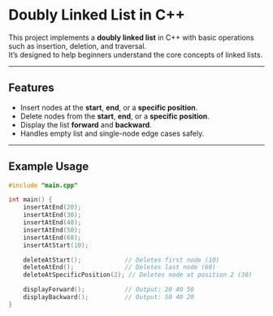 # Doubly Linked List in C++

This project implements a **doubly linked list** in C++ with basic operations such as insertion, deletion, and traversal.  
It’s designed to help beginners understand the core concepts of linked lists.

---

## Features

- Insert nodes at the **start**, **end**, or a **specific position**.
- Delete nodes from the **start**, **end**, or a **specific position**.
- Display the list **forward** and **backward**.
- Handles empty list and single-node edge cases safely.

---

## Example Usage

```cpp
#include "main.cpp"

int main() {
    insertAtEnd(20);
    insertAtEnd(30);
    insertAtEnd(40);
    insertAtEnd(50);
    insertAtEnd(60);
    insertAtStart(10);

    deleteAtStart();            // Deletes first node (10)
    deleteAtEnd();              // Deletes last node (60)
    deleteAtSpecificPosition(2); // Deletes node at position 2 (30)

    displayForward();           // Output: 20 40 50
    displayBackward();          // Output: 50 40 20
}
